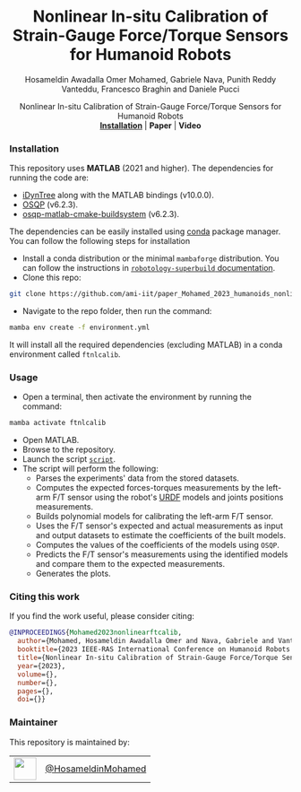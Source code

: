 <h1 align="center">
    Nonlinear In-situ Calibration of Strain-Gauge Force/Torque Sensors for Humanoid Robots
</h1>


<div align="center">


Hosameldin Awadalla Omer Mohamed, Gabriele Nava, Punith Reddy Vanteddu, Francesco Braghin and Daniele Pucci


</div>

<p align="center">



</p>

<div align="center">
    Nonlinear In-situ Calibration of Strain-Gauge Force/Torque Sensors for Humanoid Robots
</div>

<div align="center">
  <a href="#installation"><b>Installation</b></a> |
  <b>Paper</b> |
  <b>Video</b>
</div>

### Installation

This repository uses **MATLAB** (2021 and higher). The dependencies for running the code are:

- [iDynTree](https://github.com/robotology/idyntree) along with the MATLAB bindings (v10.0.0).
- [OSQP](https://doi.org/10.1007/s12532-020-00179-2) (v6.2.3).
- [osqp-matlab-cmake-buildsystem](https://github.com/ami-iit/osqp-matlab-cmake-buildsystem) (v6.2.3).

The dependencies can be easily installed using [conda](https://docs.conda.io/en/latest/) package manager. You can follow the following steps for installation

- Install a conda distribution or the minimal `mambaforge` distribution. You can follow the instructions in [`robotology-superbuild` documentation](https://github.com/robotology/robotology-superbuild/blob/master/doc/conda-forge.md#install-a-conda-distribution).
- Clone this repo:

```sh
git clone https://github.com/ami-iit/paper_Mohamed_2023_humanoids_nonlinear_ft_calibration.git
```

- Navigate to the repo folder, then run the command:

```sh
mamba env create -f environment.yml
```

It will install all the required dependencies (excluding MATLAB) in a conda environment called `ftnlcalib`.


### Usage

- Open a terminal, then activate the environment by running the command:

```sh
mamba activate ftnlcalib
```

- Open MATLAB.
- Browse to the repository.
- Launch the script [`script`]().
- The script will perform the following:
  * Parses the experiments' data from the stored datasets.
  * Computes the expected forces-torques measurements by the left-arm F/T sensor using the robot's [URDF](http://wiki.ros.org/urdf/XML/model) models and joints positions measurements.
  * Builds polynomial models for calibrating the left-arm F/T sensor.
  * Uses the F/T sensor's expected and actual measurements as input and output datasets to estimate the coefficients of the built models.
  * Computes the values of the coefficients of the models using `OSQP`.
  * Predicts the F/T sensor's measurements using the identified models and compare them to the expected measurements.
  * Generates the plots.

### Citing this work

If you find the work useful, please consider citing:

```bibtex
@INPROCEEDINGS{Mohamed2023nonlinearftcalib,
  author={Mohamed, Hosameldin Awadalla Omer and Nava, Gabriele and Vanteddu, Punith Reddy and Braghin, Francesco and Pucci, Daniele},
  booktitle={2023 IEEE-RAS International Conference on Humanoid Robots (Humanoids)}, 
  title={Nonlinear In-situ Calibration of Strain-Gauge Force/Torque Sensors for Humanoid Robots}, 
  year={2023},
  volume={},
  number={},
  pages={},
  doi={}}
```

### Maintainer

This repository is maintained by:

| | |
|:---:|:---:|
| [<img src="https://avatars1.githubusercontent.com/u/45564317?s=400&v=4" width="40">](https://github.com/HosameldinMohamed) | [@HosameldinMohamed](https://github.com/HosameldinMohamed) |

